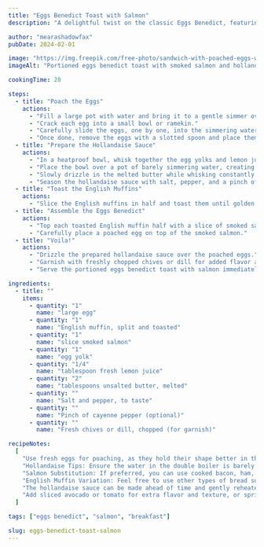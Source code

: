 ```yaml
---
title: "Eggs Benedict Toast with Salmon"
description: "A delightful twist on the classic Eggs Benedict, featuring perfectly poached eggs, smoked salmon, and creamy hollandaise sauce atop toasted English muffins."

author: "mearashadowfax"
pubDate: 2024-02-01

image: "https://img.freepik.com/free-photo/sandwich-with-poached-eggs-with-salmon-cream-cheese_2829-4889.jpg?t=st=1727548316~exp=1727551916~hmac=6a6d9617e74c229cdaf19339ef873f3c5afa5a93a284fe709af65414cdd1f81f&w=826"
imageAlt: "Portioned eggs benedict toast with smoked salmon and hollandaise sauce, garnished with chives"

cookingTime: 20

steps:
  - title: "Poach the Eggs"
    actions:
      - "Fill a large pot with water and bring it to a gentle simmer over medium heat."
      - "Crack each egg into a small bowl or ramekin."
      - "Carefully slide the eggs, one by one, into the simmering water. Poach for about 3-4 minutes for runny yolks or longer for firmer yolks."
      - "Once done, remove the eggs with a slotted spoon and place them on a plate lined with paper towels to drain excess water. Set aside."
  - title: "Prepare the Hollandaise Sauce"
    actions:
      - "In a heatproof bowl, whisk together the egg yolks and lemon juice until well combined."
      - "Place the bowl over a pot of barely simmering water, creating a double boiler."
      - "Slowly drizzle in the melted butter while whisking constantly until the sauce thickens and emulsifies."
      - "Season the hollandaise sauce with salt, pepper, and a pinch of cayenne pepper, if desired. Keep warm until ready to use."
  - title: "Toast the English Muffins"
    actions:
      - "Slice the English muffins in half and toast them until golden brown. Place them on serving plates."
  - title: "Assemble the Eggs Benedict"
    actions:
      - "Top each toasted English muffin half with a slice of smoked salmon."
      - "Carefully place a poached egg on top of the smoked salmon."
  - title: "Voila!"
    actions:
      - "Drizzle the prepared hollandaise sauce over the poached eggs."
      - "Garnish with freshly chopped chives or dill for added flavor and visual appeal."
      - "Serve the portioned eggs benedict toast with salmon immediately, and enjoy this indulgent breakfast or brunch treat!"

ingredients:
  - title: ""
    items:
      - quantity: "1"
        name: "large egg"
      - quantity: "1"
        name: "English muffin, split and toasted"
      - quantity: "1"
        name: "slice smoked salmon"
      - quantity: "1"
        name: "egg yolk"
      - quantity: "1/4"
        name: "tablespoon fresh lemon juice"
      - quantity: "2"
        name: "tablespoons unsalted butter, melted"
      - quantity: ""
        name: "Salt and pepper, to taste"
      - quantity: ""
        name: "Pinch of cayenne pepper (optional)"
      - quantity: ""
        name: "Fresh chives or dill, chopped (for garnish)"

recipeNotes:
  [
    "Use fresh eggs for poaching, as they hold their shape better in the water.",
    "Hollandaise Tips: Ensure the water in the double boiler is barely simmering to prevent the eggs from scrambling. If the sauce gets too thick, you can thin it out with a little warm water.",
    "Salmon Substitution: If preferred, you can use cooked bacon, ham, or spinach as a substitute for the smoked salmon.",
    "English Muffin Variation: Feel free to use other types of bread such as brioche or sourdough for a different flavor profile.",
    "The hollandaise sauce can be made ahead of time and gently reheated before serving. Poach the eggs just before assembling.",
    "Add sliced avocado or tomato for extra flavor and texture, or sprinkle with capers for a briny kick.",
  ]

tags: ["eggs benedict", "salmon", "breakfast"]

slug: eggs-benedict-toast-salmon
---
```


